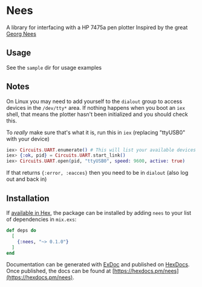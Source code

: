 # Nees

A library for interfacing with a HP 7475a pen plotter
Inspired by the great [Georg Nees](https://en.wikipedia.org/wiki/Georg_Nees)

## Usage

See the `sample` dir for usage examples

## Notes

On Linux you may need to add yourself to the `dialout` group to access devices
in the `/dev/tty*` area. If nothing happens when you boot an `iex` shell,
that means the plotter hasn't been initialized and you should check this.

To _really_ make sure that's what it is, run this in `iex` (replacing "ttyUSB0" with your device)

```elixir
iex> Circuits.UART.enumerate() # This will list your available devices
iex> {:ok, pid} = Circuits.UART.start_link()
iex> Circuits.UART.open(pid, "ttyUSB0", speed: 9600, active: true)
```

If that returns `{:error, :eacces}` then you need to be in `dialout` (also log out and back in)

## Installation

If [available in Hex](https://hex.pm/docs/publish), the package can be installed
by adding `nees` to your list of dependencies in `mix.exs`:

```elixir
def deps do
  [
    {:nees, "~> 0.1.0"}
  ]
end
```

Documentation can be generated with [ExDoc](https://github.com/elixir-lang/ex_doc)
and published on [HexDocs](https://hexdocs.pm). Once published, the docs can
be found at [https://hexdocs.pm/nees](https://hexdocs.pm/nees).
